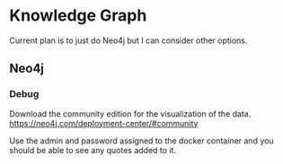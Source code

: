 
# Knowledge Graph

Current plan is to just do Neo4j but I can consider other options.

## Neo4j 

### Debug

Download the community edition for the visualization of the data. https://neo4j.com/deployment-center/#community

Use the admin and password assigned to the docker container and you should be able to see any quotes added to
it.